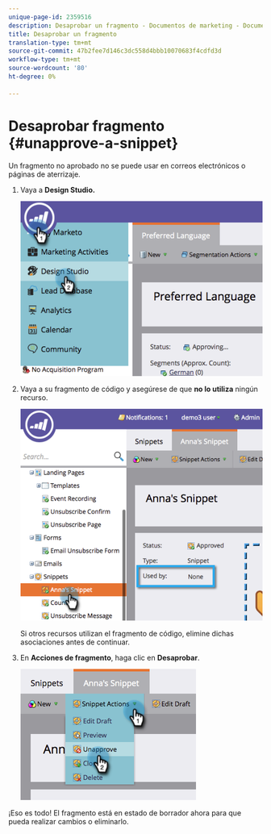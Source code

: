 ```yaml
---
unique-page-id: 2359516
description: Desaprobar un fragmento - Documentos de marketing - Documentación del producto
title: Desaprobar un fragmento
translation-type: tm+mt
source-git-commit: 47b2fee7d146c3dc558d4bbb10070683f4cdfd3d
workflow-type: tm+mt
source-wordcount: '80'
ht-degree: 0%

---
```



# Desaprobar fragmento {#unapprove-a-snippet}

Un fragmento no aprobado no se puede usar en correos electrónicos o páginas de aterrizaje.

1. Vaya a **Design Studio.**

   ![](assets/image2014-9-16-10-3a41-3a18.png)

1. Vaya a su fragmento de código y asegúrese de que **no lo utiliza** ningún recurso.

   ![](assets/image2014-9-16-10-3a41-3a27.png)

   Si otros recursos utilizan el fragmento de código, elimine dichas asociaciones antes de continuar.

1. En **Acciones de fragmento**, haga clic en **Desaprobar**.

   ![](assets/image2014-9-16-10-3a41-3a54.png)

¡Eso es todo! El fragmento está en estado de borrador ahora para que pueda realizar cambios o eliminarlo.

